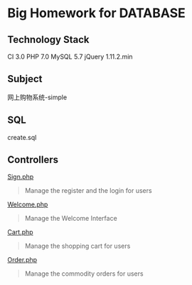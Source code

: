 # Big Homework for DATABASE

## Technology Stack
CI 3.0
PHP 7.0
MySQL 5.7
jQuery 1.11.2.min
## Subject
网上购物系统-simple

## SQL
create.sql

## Controllers
  [Sign.php](application/controllers/Sign.php)
  > Manage the register and the login for users

  [Welcome.php](application/controllers/Welcome.php)
  > Manage the Welcome Interface

  [Cart.php](application/controllers/Cart.php)
  > Manage the shopping cart for users

  [Order.php](application/controllers/Order.php)
  > Manage the commodity orders for users
